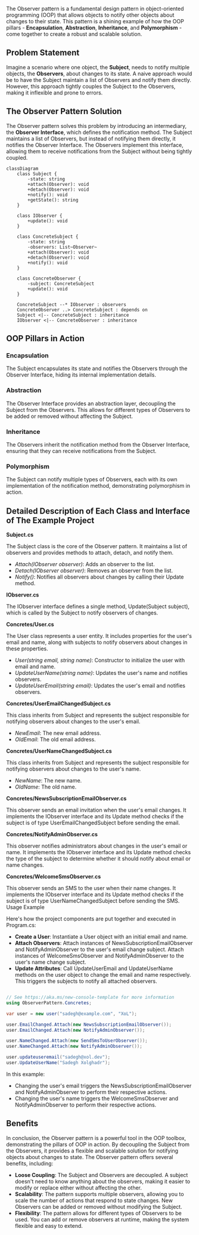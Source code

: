 
The Observer pattern is a fundamental design pattern in object-oriented programming (OOP) that allows objects to notify other objects about changes to their state. This pattern is a shining example of how the OOP pillars - **Encapsulation**, **Abstraction**, **Inheritance**, and **Polymorphism** - come together to create a robust and scalable solution.
## **Problem Statement**
Imagine a scenario where one object, the **Subject**, needs to notify multiple objects, the **Observers**, about changes to its state. A naive approach would be to have the Subject maintain a list of Observers and notify them directly. However, this approach tightly couples the Subject to the Observers, making it inflexible and prone to errors.

## **The Observer Pattern Solution**
The Observer pattern solves this problem by introducing an intermediary, the **Observer Interface**, which defines the notification method. The Subject maintains a list of Observers, but instead of notifying them directly, it notifies the Observer Interface. The Observers implement this interface, allowing them to receive notifications from the Subject without being tightly coupled.

```mermaid
classDiagram
    class Subject {
        -state: string
        +attach(Observer): void
        +detach(Observer): void
        +notify(): void
        +getState(): string
    }

    class IObserver {
        +update(): void
    }

    class ConcreteSubject {
        -state: string
        -observers: List~Observer~
        +attach(Observer): void
        +detach(Observer): void
        +notify(): void
    }

    class ConcreteObserver {
        -subject: ConcreteSubject
        +update(): void
    }

    ConcreteSubject --* IObserver : observers
    ConcreteObserver ..> ConcreteSubject : depends on
    Subject <|-- ConcreteSubject : inheritance
    IObserver <|-- ConcreteObserver : inheritance
```
## **OOP Pillars in Action**

### Encapsulation

The Subject encapsulates its state and notifies the Observers through the Observer Interface, hiding its internal implementation details.

### Abstraction

The Observer Interface provides an abstraction layer, decoupling the Subject from the Observers. This allows for different types of Observers to be added or removed without affecting the Subject.

### Inheritance

The Observers inherit the notification method from the Observer Interface, ensuring that they can receive notifications from the Subject.

### Polymorphism

The Subject can notify multiple types of Observers, each with its own implementation of the notification method, demonstrating polymorphism in action.

 
## Detailed Description of Each Class and Interface of The Example Project
**Subject.cs**

The Subject class is the core of the Observer pattern. It maintains a list of observers and provides methods to attach, detach, and notify them.

-    *Attach(IObserver observer)*: Adds an observer to the list.
-    *Detach(IObserver observer)*: Removes an observer from the list.
-    *Notify()*: Notifies all observers about changes by calling their Update method.

**IObserver.cs**

The IObserver interface defines a single method, Update(Subject subject), which is called by the Subject to notify observers of changes.

**Concretes/User.cs**

The User class represents a user entity. It includes properties for the user's email and name, along with subjects to notify observers about changes in these properties.

 -   *User(string email, string name)*: Constructor to initialize the user with email and name.
 -   *UpdateUserName(string name)*: Updates the user's name and notifies observers.
 -   *UpdateUserEmail(string email)*: Updates the user's email and notifies observers.

**Concretes/UserEmailChangedSubject.cs**

This class inherits from Subject and represents the subject responsible for notifying observers about changes to the user's email.

-    *NewEmail*: The new email address.
-    *OldEmail*: The old email address.

**Concretes/UserNameChangedSubject.cs**

This class inherits from Subject and represents the subject responsible for notifying observers about changes to the user's name.

-    *NewName*: The new name.
-    *OldName*: The old name.

**Concretes/NewsSubscriptionEmailObserver.cs**

This observer sends an email invitation when the user's email changes. It implements the IObserver interface and its Update method checks if the subject is of type UserEmailChangedSubject before sending the email.

**Concretes/NotifyAdminObserver.cs**

This observer notifies administrators about changes in the user's email or name. It implements the IObserver interface and its Update method checks the type of the subject to determine whether it should notify about email or name changes.

**Concretes/WelcomeSmsObserver.cs**

This observer sends an SMS to the user when their name changes. It implements the IObserver interface and its Update method checks if the subject is of type UserNameChangedSubject before sending the SMS.
Usage Example

Here's how the project components are put together and executed in Program.cs:

-    **Create a User**: Instantiate a User object with an initial email and name.
-    **Attach Observers**: Attach instances of NewsSubscriptionEmailObserver and NotifyAdminObserver to the user's email change subject. Attach instances of WelcomeSmsObserver and NotifyAdminObserver to the user's name change subject.
-    **Update Attributes**: Call UpdateUserEmail and UpdateUserName methods on the user object to change the email and name respectively. This triggers the subjects to notify all attached observers.

```csharp

// See https://aka.ms/new-console-template for more information
using ObserverPattern.Concretes;

var user = new user("sadegh@example.com", "XoL");

user.EmailChanged.Attach(new NewsSubscriptionEmailObserver());
user.EmailChanged.Attach(new NotifyAdminObserver());

user.NameChanged.Attach(new SendSmsToUserObserver());
user.NameChanged.Attach(new NotifyAdminObserver());

user.updateuseremail("sadegh@xol.dev");
user.UpdateUserName("Sadegh Xolghadr");
```
In this example:

-    Changing the user's email triggers the NewsSubscriptionEmailObserver and NotifyAdminObserver to perform their respective actions.
-    Changing the user's name triggers the WelcomeSmsObserver and NotifyAdminObserver to perform their respective actions.

## **Benefits**
In conclusion, the Observer pattern is a powerful tool in the OOP toolbox, demonstrating the pillars of OOP in action. By decoupling the Subject from the Observers, it provides a flexible and scalable solution for notifying objects about changes to state.
The Observer pattern offers several benefits, including:

-   **Loose Coupling**: The Subject and Observers are decoupled. A subject doesn't need to know anything about the observers, making it easier to modify or replace either without affecting the other.
-   **Scalability**: The pattern supports multiple observers, allowing you to scale the number of actions that respond to state changes. New Observers can be added or removed without modifying the Subject.
-   **Flexibility**: The pattern allows for different types of Observers to be used. You can add or remove observers at runtime, making the system flexible and easy to extend.
